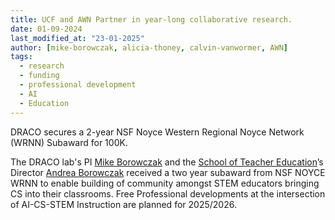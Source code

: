 ```yaml
---
title: UCF and AWN Partner in year-long collaborative research.
date: 01-09-2024
last_modified_at: "23-01-2025"
author: [mike-borowczak, alicia-thoney, calvin-vanwormer, AWN]
tags:
  - research
  - funding
  - professional development
  - AI
  - Education
---
```


<!-- excerpt start -->
DRACO secures a 2-year NSF Noyce Western Regional Noyce Network (WRNN) Subaward for 100K.
<!-- excerpt end -->

The DRACO lab's PI [Mike Borowczak](/members/mike-borowczak.html)  and the [School of Teacher Education](https://ccie.ucf.edu/teachered/)’s Director [Andrea Borowczak](/members/andrea-borowczak.html) received a two year subaward from NSF NOYCE WRNN to enable building of community amongst STEM educators bringing CS into their classrooms. Free Professional developments at the intersection of AI-CS-STEM Instruction are planned for 2025/2026.

